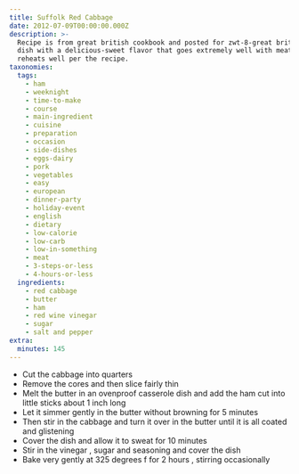 ```yaml
---
title: Suffolk Red Cabbage
date: 2012-07-09T00:00:00.000Z
description: >-
  Recipe is from great british cookbook and posted for zwt-8-great britain. a
  dish with a delicious-sweet flavor that goes extremely well with meats and it
  reheats well per the recipe.
taxonomies:
  tags:
    - ham
    - weeknight
    - time-to-make
    - course
    - main-ingredient
    - cuisine
    - preparation
    - occasion
    - side-dishes
    - eggs-dairy
    - pork
    - vegetables
    - easy
    - european
    - dinner-party
    - holiday-event
    - english
    - dietary
    - low-calorie
    - low-carb
    - low-in-something
    - meat
    - 3-steps-or-less
    - 4-hours-or-less
  ingredients:
    - red cabbage
    - butter
    - ham
    - red wine vinegar
    - sugar
    - salt and pepper
extra:
  minutes: 145
---
```

 - Cut the cabbage into quarters
 - Remove the cores and then slice fairly thin
 - Melt the butter in an ovenproof casserole dish and add the ham cut into little sticks about 1 inch long
 - Let it simmer gently in the butter without browning for 5 minutes
 - Then stir in the cabbage and turn it over in the butter until it is all coated and glistening
 - Cover the dish and allow it to sweat for 10 minutes
 - Stir in the vinegar , sugar and seasoning and cover the dish
 - Bake very gently at 325 degrees f for 2 hours , stirring occasionally
